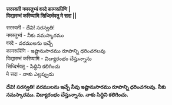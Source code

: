 **सरस्वती नमस्तुभ्यं वरदे कामरूपिणि |  
विद्यारम्भं करिष्यामि सिध्दिर्भवतु मे सदा ||**  

सरस्वती -  దేవి! సరస్వతి!  
नमस्तुभ्यं -  నీకు నమస్కారము  
वरदे -  వరములను ఇచ్చే  
कामरूपिणि - ఇష్టానుసారము రూపాన్ని ధరించగలవు  
विद्यारम्भं करिष्यामि -  విద్యారంభం చేస్తున్నాను  
सिध्दिर्भवतु - సిద్ధిని కలిగించు  
मे सदा -  నాకు ఎల్లప్పుడు

**దేవి! సరస్వతి! వరములను ఇచ్చే నీవు ఇష్టానుసారము రూపాన్ని ధరించగలవు. నీకు నమస్కారము. విద్యారంభం చేస్తున్నాను. నాకు సిద్ధిని కలిగించు.** 